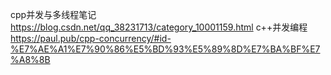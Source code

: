 cpp并发与多线程笔记
https://blog.csdn.net/qq_38231713/category_10001159.html
c++并发编程
https://paul.pub/cpp-concurrency/#id-%E7%AE%A1%E7%90%86%E5%BD%93%E5%89%8D%E7%BA%BF%E7%A8%8B
